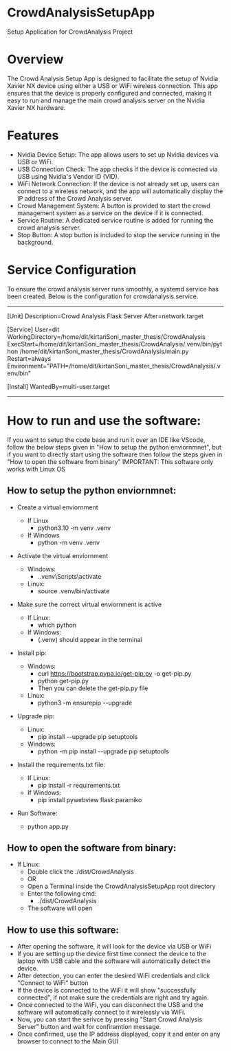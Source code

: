 # CrowdAnalysisSetupApp
Setup Application for CrowdAnalysis Project

# Overview
The Crowd Analysis Setup App is designed to facilitate the setup of Nvidia Xavier NX device using either a USB or WiFi wireless connection. This app ensures that the device is properly configured and connected, making it easy to run and manage the main crowd analysis server on the Nvidia Xavier NX hardware.

# Features
- Nvidia Device Setup: The app allows users to set up Nvidia devices via USB or WiFi.
- USB Connection Check: The app checks if the device is connected via USB using Nvidia's Vendor ID (VID).
- WiFi Network Connection: If the device is not already set up, users can connect to a wireless network, and the app will automatically display the IP address of the Crowd Analysis server.
- Crowd Management System: A button is provided to start the crowd management system as a service on the device if it is connected.
- Service Routine: A dedicated service routine is added for running the crowd analysis server.
- Stop Button: A stop button is included to stop the service running in the background.

# Service Configuration
To ensure the crowd analysis server runs smoothly, a systemd service has been created. Below is the configuration for crowdanalysis.service.

-----------------------------------------------------------------------------------------------------------------------------------------------------------------------
[Unit]
Description=Crowd Analysis Flask Server
After=network.target

[Service]
User=dit
WorkingDirectory=/home/dit/kirtanSoni_master_thesis/CrowdAnalysis
ExecStart=/home/dit/kirtanSoni_master_thesis/CrowdAnalysis/.venv/bin/python /home/dit/kirtanSoni_master_thesis/CrowdAnalysis/main.py
Restart=always
Environment="PATH=/home/dit/kirtanSoni_master_thesis/CrowdAnalysis/.venv/bin"

[Install]
WantedBy=multi-user.target

-----------------------------------------------------------------------------------------------------------------------------------------------------------------------

# How to run and use the software:
If you want to setup the code base and run it over an IDE like VScode, follow the below steps given in "How to setup the python enviornmnet", but if you want to directly start using the software then follow the steps given in "How to open the software from binary"
IMPORTANT: This software only works with Linux OS

## How to setup the python enviornmnet:
- Create a virtual enviornment
    - If Linux
        - python3.10 -m venv .venv
    - If Windows
        - python -m venv .venv

- Activate the virtual enviornment
    - Windows:
        - .\.venv\Scripts\activate
    - Linux:
        - source .venv/bin/activate

- Make sure the correct virtual enviornment is active
    - If Linux:
        - which python
    - If Windows:
        - (.venv) should appear in the terminal

- Install pip:
    - Windows:
        - curl https://bootstrap.pypa.io/get-pip.py -o get-pip.py
        - python get-pip.py
        - Then you can delete the get-pip.py file
    - Linux:
        - python3 -m ensurepip --upgrade

- Upgrade pip:
    - Linux:
        - pip install --upgrade pip setuptools
    - Windows:
        - python -m pip install --upgrade pip setuptools

- Install the requirements.txt file:
    - If Linux:
        - pip install -r requirements.txt
    - If Windows:
        - pip install pywebview flask paramiko

- Run Software:
    - python app.py


## How to open the software from binary:
- If Linux:
    - Double click the ./dist/CrowdAnalysis
    - OR
    - Open a Terminal inside the CrowdAnalysisSetupApp root directory
    - Enter the following cmd:
        - ./dist/CrowdAnalysis
    - The software will open

## How to use this software:
- After opening the software, it will look for the device via USB or WiFi
- If you are setting up the device first time connect the device to the laptop with USB cable and the software will automatically detect the device.
- After detection, you can enter the desired WiFi credentials and click "Connect to WiFi" button
- If the device is connected to the WiFi it will show "successfully connected", if not make sure the credentials are right and try again.
- Once connected to the WiFi, you can disconnect the USB and the software will automatically connect to it wirelessly via WiFi.
- Now, you can start the serivce by pressing "Start Crowd Analysis Server" button and wait for confiramtion message.
- Once confirmed, use the IP address displayed, copy it and enter on any browser to connect to the Main GUI

